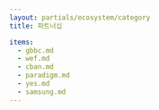 ```yaml
---
layout: partials/ecosystem/category
title: 파트너십

items:
  - gbbc.md
  - wef.md
  - cban.md
  - paradigm.md
  - yes.md
  - samsung.md
---
```

